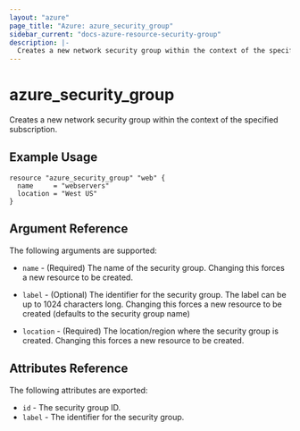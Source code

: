 ```yaml
---
layout: "azure"
page_title: "Azure: azure_security_group"
sidebar_current: "docs-azure-resource-security-group"
description: |-
  Creates a new network security group within the context of the specified subscription.
---
```


# azure\_security\_group

Creates a new network security group within the context of the specified
subscription.

## Example Usage

```
resource "azure_security_group" "web" {
  name     = "webservers"
  location = "West US"
}
```

## Argument Reference

The following arguments are supported:

* `name` - (Required) The name of the security group. Changing this forces a
    new resource to be created.

* `label` - (Optional) The identifier for the security group. The label can be
    up to 1024 characters long. Changing this forces a new resource to be
    created (defaults to the security group name)

* `location` - (Required) The location/region where the security group is
    created. Changing this forces a new resource to be created.

## Attributes Reference

The following attributes are exported:

* `id` - The security group ID.
* `label` - The identifier for the security group.
